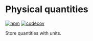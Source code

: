 # Physical quantities

[![npm](https://img.shields.io/npm/v/physical-quantities)](https://www.npmjs.com/package/physical-quantities) [![codecov](https://codecov.io/gh/Jerell/physical-quantities/branch/master/graph/badge.svg?token=QPLP3HGZIZ)](https://codecov.io/gh/Jerell/physical-quantities)

Store quantities with units.
